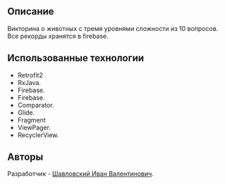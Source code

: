 ## Описание

Викторина о животных с тремя уровнями сложности из 10 вопросов. Все рекорды хранятся в firebase.

## Использованные технологии 

- Retrofit2
- RxJava.
- Firebase.
- Firebase.
- Comparator.
- Glide.
- Fragment
- ViewPager.
- RecyclerView.

## Авторы

Разработчик - [Шавловский Иван Валентинович](https://vk.com/shavlovsky98).

